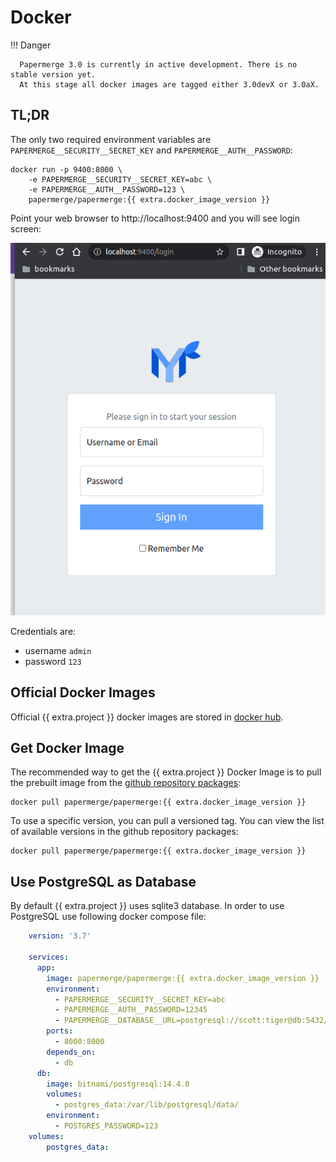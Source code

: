 # Docker

!!! Danger

      Papermerge 3.0 is currently in active development. There is no stable version yet.
      At this stage all docker images are tagged either 3.0devX or 3.0aX.

## TL;DR

The only two required environment variables are `PAPERMERGE__SECURITY__SECRET_KEY` and `PAPERMERGE__AUTH__PASSWORD`:

```console
docker run -p 9400:8000 \
    -e PAPERMERGE__SECURITY__SECRET_KEY=abc \
    -e PAPERMERGE__AUTH__PASSWORD=123 \
    papermerge/papermerge:{{ extra.docker_image_version }}
```

Point your web browser to http://localhost:9400 and you will see login screen:


![login screen](../img/setup/login.png)


Credentials are:

- username `admin`
- password `123`


## Official Docker Images

Official {{ extra.project  }} docker images are stored in <a href="https://hub.docker.com/u/papermerge" class="external-link" target="_blank">docker hub</a>.


## Get Docker Image

The recommended way to get the {{ extra.project }} Docker Image is to pull the prebuilt image from the <a href=" https://github.com/papermerge/papermerge-core/pkgs/container/papermerge" class="external-link" target="_blank">github repository packages</a>:

```console
docker pull papermerge/papermerge:{{ extra.docker_image_version }}
```

To use a specific version, you can pull a versioned tag. You can view the list of available versions in the github repository packages:

```console
docker pull papermerge/papermerge:{{ extra.docker_image_version }}
```


## Use PostgreSQL as Database

By default {{ extra.project }} uses sqlite3 database. In order to use PostgreSQL use following docker compose file:

```yaml
    version: '3.7'

    services:
      app:
        image: papermerge/papermerge:{{ extra.docker_image_version }}
        environment:
          - PAPERMERGE__SECURITY__SECRET_KEY=abc
          - PAPERMERGE__AUTH__PASSWORD=12345
          - PAPERMERGE__DATABASE__URL=postgresql://scott:tiger@db:5432/mydatabase
        ports:
          - 8000:8000
        depends_on:
          - db
      db:
        image: bitnami/postgresql:14.4.0
        volumes:
          - postgres_data:/var/lib/postgresql/data/
        environment:
          - POSTGRES_PASSWORD=123
    volumes:
        postgres_data:
```
